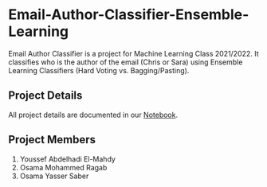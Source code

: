 # Email-Author-Classifier-Ensemble-Learning
Email Author Classifier is a project for Machine Learning Class 2021/2022. It classifies who is the author of the email (Chris or Sara) using Ensemble Learning Classifiers (Hard Voting vs. Bagging/Pasting).  


## Project Details 
All project details are documented in our [Notebook](https://github.com/yossef-elmahdy/Email-Author-Classifier-Ensemble-Learning/blob/main/Email_Author_Classifier_Ensemble.ipynb).  


## Project Members 
1. Youssef Abdelhadi El-Mahdy
2. Osama Mohammed Ragab 
3. Osama Yasser Saber 
